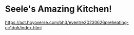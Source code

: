 # Seele's Amazing Kitchen!
https://act.hoyoverse.com/bh3/event/e20230626preheating-cc1dq5/index.html